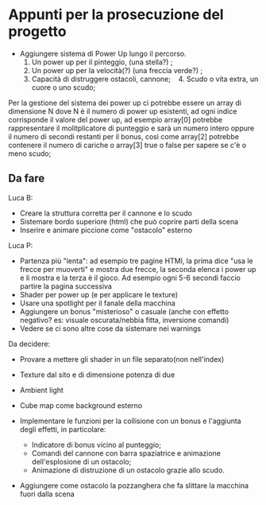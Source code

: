 # Appunti per la prosecuzione del progetto

* Aggiungere sistema di Power Up lungo il percorso.
    1. Un power up per il pinteggio, (una stella?) ;
    2. Un power up per la velocità(?) (una freccia verde?) ;
    3. Capacità di distruggere ostacoli, cannone;
    4. Scudo o vita extra, un cuore o uno scudo;

Per la gestione del sistema dei power up ci potrebbe essere un array di dimensione N dove N è il numero di power up esistenti, ad ogni indice corrisponde il valore del power up, ad esempio array[0] potrebbe rappresentare il molitplicatore di punteggio e sarà un numero intero oppure il numero di secondi restanti per il bonus, così come array[2] potrebbe contenere il numero di cariche o array[3] true o false per sapere se c'è o meno scudo;

## Da fare

Luca B:

* Creare la struttura corretta per il cannone e lo scudo
* Sistemare bordo superiore (html) che può coprire parti della scena
* Inserire e animare piccione come "ostacolo" esterno

Luca P:

* Partenza più "lenta": ad esempio tre pagine HTMl, la prima dice "usa le frecce per muoverti" e mostra due frecce, la seconda elenca i power up e li mostra e la terza è il gioco. Ad esempio ogni 5-6 secondi faccio partire la pagina successiva
* Shader per power up (e per applicare le texture)
* Usare una spotlight per il fanale della macchina
* Aggiungere un bonus "misterioso" o casuale (anche con effetto negativo? es: visuale oscurata/nebbia fitta, inversione comandi)
* Vedere se ci sono altre cose da sistemare nei warnings

Da decidere:

* Provare a mettere gli shader in un file separato(non nell'index)
* Texture dal sito e di dimensione potenza di due
* Ambient light
* Cube map come background esterno
* Implementare le funzioni per la collisione con un bonus e l'aggiunta degli effetti, in particolare:

  * Indicatore di bonus vicino al punteggio;
  * Comandi del cannone con barra spaziatrice e animazione dell'esplosione di un ostacolo;
  * Animazione di distruzione di un ostacolo grazie allo scudo.
  
* Aggiungere come ostacolo la pozzanghera che fa slittare la macchina fuori dalla scena
